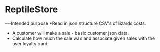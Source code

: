 # ReptileStore
---Intended purpose
*Read in json structure CSV's of lizards costs.
* A customer will make a sale - basic customer json data.
* Calculate how much the sale was and associate given sales with the user loyalty card.
